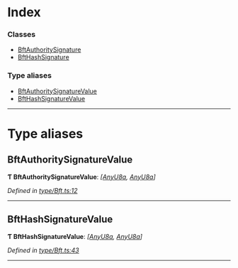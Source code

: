 

# Index

### Classes

* [BftAuthoritySignature](../classes/_type_bft_.bftauthoritysignature.md)
* [BftHashSignature](../classes/_type_bft_.bfthashsignature.md)

### Type aliases

* [BftAuthoritySignatureValue](_type_bft_.md#bftauthoritysignaturevalue)
* [BftHashSignatureValue](_type_bft_.md#bfthashsignaturevalue)

---

# Type aliases

<a id="bftauthoritysignaturevalue"></a>

##  BftAuthoritySignatureValue

**Ƭ BftAuthoritySignatureValue**: *[[AnyU8a](_types_.md#anyu8a), [AnyU8a](_types_.md#anyu8a)]*

*Defined in [type/Bft.ts:12](https://github.com/polkadot-js/api/blob/7fb1944/packages/types/src/type/Bft.ts#L12)*

___
<a id="bfthashsignaturevalue"></a>

##  BftHashSignatureValue

**Ƭ BftHashSignatureValue**: *[[AnyU8a](_types_.md#anyu8a), [AnyU8a](_types_.md#anyu8a)]*

*Defined in [type/Bft.ts:43](https://github.com/polkadot-js/api/blob/7fb1944/packages/types/src/type/Bft.ts#L43)*

___

